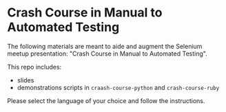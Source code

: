 # Crash Course in Manual to Automated Testing
The following materials are meant to aide and augment the Selenium meetup presentation: "Crash Course in Manual to Automated Testing".

This repo includes:
* slides
* demonstrations scripts in `craash-course-python` and `crash-course-ruby`

Please select the language of your choice and follow the instructions.
